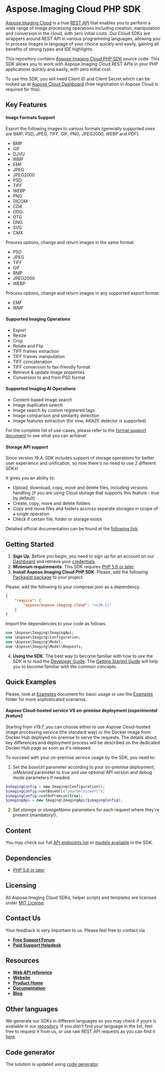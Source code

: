 # Aspose.Imaging Cloud PHP SDK
[Aspose.Imaging Cloud](https://products.aspose.cloud/imaging) is a true [REST API](https://apireference.aspose.cloud/imaging/) that enables you to perform a wide range of image processing operations including creation, manipulation and conversion in the cloud, with zero initial costs. Our Cloud SDKs are wrappers around REST API in various programming languages, allowing you to process images in language of your choice quickly and easily, gaining all benefits of strong types and IDE highlights. 

This repository contains [Aspose.Imaging Cloud PHP SDK](https://products.aspose.cloud/imaging/php) source code. This SDK allows you to work with Aspose.Imaging Cloud REST APIs in your PHP applications quickly and easily, with zero initial cost.

To use this SDK, you will need Client ID and Client Secret which can be looked up at [Aspose Cloud Dashboard](https://dashboard.aspose.cloud/#/apps) (free registration in Aspose Cloud is required for this).

## Key Features
#### Image Formats Support
Export the following images to various formats (generally supported ones are BMP, PSD, JPEG, TIFF, GIF, PNG, JPEG2000, WEBP and PDF):
* BMP
* GIF
* DJVU
* WMF
* EMF
* JPEG
* JPEG2000
* PSD
* TIFF
* WEBP
* PNG
* DICOM
* CDR
* ODG
* OTG
* DNG
* SVG
* CMX

Process options, change and return images in the same format:
* PSD
* JPEG
* TIFF
* GIF
* BMP
* JPEG2000
* WEBP

Process options, change and return images in any supported export format:
* EMF
* WMF

#### Supported Imaging Operations
* Export 
* Resize
* Crop
* Rotate and Flip
* TIFF frames extraction
* TIFF frames manipulation
* TIFF concatenation
* TIFF conversion to fax-friendly format
* Retrieve & update image properties
* Conversion to and from PSD format

#### Supported Imaging AI Operations
* Content-based image search
* Image duplicates search
* Image search by custom registered tags
* Image comparison and similarity detection
* Image features extraction (for now, AKAZE detector is supported)

For the complete list of use-cases, please refer to the [format support document](https://docs.aspose.cloud/display/imagingcloud/Supported+File+Formats) to see what you can achieve!

#### Storage API support
Since version 19.4, SDK includes support of storage operations for better user experience and unification, so now there's no need to use 2 different SDKs!

It gives you an ability to:
* Upload, download, copy, move and delete files, including versions handling (if you are using Cloud storage that supports this feature - true by default)
* Create, copy, move and delete folders
* Copy and move files and folders accross separate storages in scope of a single operation
* Check if certain file, folder or storage exists

Detalied official documentation can be found at the [following link](https://docs.aspose.cloud/display/imagingcloud).

## Getting Started
1. **Sign Up**. Before you begin, you need to sign up for an account on our [Dashboard](https://dashboard.aspose.cloud/) and retrieve your [credentials](https://dashboard.aspose.cloud/#/apps).
2. **Minimum requirements**. This SDK requires [PHP 5.6 or later](https://www.php.net/releases/).
3. **Install Aspose.Imaging Cloud PHP SDK**. Please, add the following [Packagist package](https://packagist.org/packages/aspose/aspose-imaging-cloud) to your project.

Please, add the following  to your composer.json as a dependency.
```json
{
    "require": {
        "aspose/aspose-imaging-cloud": ">=20.11"
    }
}
```
Import the dependencies to your code as follows.
```php
use \Aspose\Imaging\ImagingApi;
use \Aspose\Imaging\Configuration;
use \Aspose\Imaging\Model;
use \Aspose\Imaging\Model\Requests;
```
4. **Using the SDK**. The best way to become familiar with how to use the SDK is to read the [Developer Guide](https://docs.aspose.cloud/display/imagingcloud/Developer+Guide). The [Getting Started Guide](https://docs.aspose.cloud/display/imagingcloud/Getting+Started) will help you to become familiar with the common concepts.

## Quick Examples
Please, look at [Examples](EXAMPLES.md) document for basic usage or use the [Examples](Examples) folder for more sophisticated scenarios.

#### Aspose Cloud-hosted service VS on-premise deployment (*experimental feature*)
Starting from v19.7, you can choose either to use Aspose Cloud-hosted image processing service (the standard way) or the Docker image from Docker Hub deployed on-premise to serve the requests.
The details about key differences and deployment process will be described on the dedicated Docker Hub page as soon as it's released.

To succeed with your on-premise service usage by the SDK, you need to:
1. Set the *baseUrl* parameter according to your on-premise deployment, *isMetered* parameter to *true* and use optional API version and debug mode parameters if needed.
```php
$imagingConfig = new Imaging\Configuration();
$imagingConfig->setBaseUrl("yourServiceUrl");
$imagingConfig->setOnPremise(true);
$imagingApi = new Imaging\ImagingApi($imagingConfig);
```
2. Set *storage* or *storageName* parameters for each request where they're present (mandatory!).

## Content
You may check our full [API endpoints list](docs/API_README.md#documentation-for-api-endpoints) or [models available](docs/API_README.md#documentation-for-models) in the SDK.

## Dependencies
* [PHP 5.6 or later](https://www.php.net/releases/)

## Licensing
All Aspose.Imaging Cloud SDKs, helper scripts and templates are licensed under [MIT License](LICENSE).

## Contact Us
Your feedback is very important to us. Please feel free to contact via
+ [**Free Support Forum**](https://forum.aspose.cloud/c/imaging)
+ [**Paid Support Helpdesk**](https://helpdesk.aspose.cloud/)

## Resources
+ [**Web API reference**](https://apireference.aspose.cloud/imaging/)
+ [**Website**](https://www.aspose.cloud)
+ [**Product Home**](https://products.aspose.cloud/imaging)
+ [**Documentation**](https://docs.aspose.cloud/display/imagingcloud/Home)
+ [**Blog**](https://blog.aspose.cloud/category/aspose-products/aspose.imaging-cloud/)

## Other languages
We generate our SDKs in different languages so you may check if yours is available in our [repository](https://github.com/aspose-imaging-cloud). If you don't find your language in the list, feel free to request it from us, or use raw REST API requests as you can find it [here](https://products.aspose.cloud/imaging/curl).

## Code generator
The solution is updated using [code generator](https://github.com/aspose-imaging-cloud/aspose-imaging-cloud-codegen).
